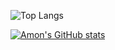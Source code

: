 ![Top Langs](https://github-readme-stats.vercel.app/api/top-langs/?username=Amon3141&layout=compact)

[![Amon's GitHub stats](https://github-readme-stats.vercel.app/api?username=Amon3141)](https://github.com/Amon3141/github-readme-stats)
